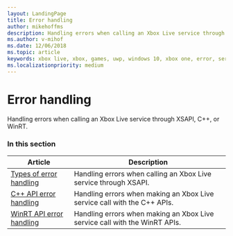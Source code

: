 ```yaml
---
layout: LandingPage
title: Error handling
author: mikehoffms
description: Handling errors when calling an Xbox Live service through XSAPI, C++, or WinRT.
ms.author: v-mihof
ms.date: 12/06/2018
ms.topic: article
keywords: xbox live, xbox, games, uwp, windows 10, xbox one, error, service call
ms.localizationpriority: medium
---
```


# Error handling

Handling errors when calling an Xbox Live service through XSAPI, C++, or WinRT.


### In this section

| Article | Description |
|---------|-------------|
| [Types of error handling](types-of-error-handling.md) | Handling errors when calling an Xbox Live service through XSAPI. |
| [C++ API error handling](error-handling-cpp.md) | Handling errors when making an Xbox Live service call with the C++ APIs. |
| [WinRT API error handling](error-handling-winrt.md) | Handling errors when making an Xbox Live service call with the WinRT APIs. |
